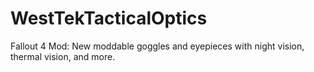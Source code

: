 # WestTekTacticalOptics
Fallout 4 Mod: New moddable goggles and eyepieces with night vision, thermal vision, and more.
